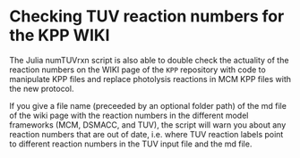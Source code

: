Checking TUV reaction numbers for the KPP WIKI
==============================================

The Julia numTUVrxn script is also able to double check the actuality of
the reaction numbers on the WIKI page of the `KPP` repository with code
to manipulate KPP files and replace photolysis reactions in MCM KPP files
with the new protocol.

If you give a file name (preceeded by an optional folder path) of the md
file of the wiki page with the reaction numbers in the different model
frameworks (MCM, DSMACC, and TUV), the script will warn you about any
reaction numbers that are out of date, i.e. where TUV reaction labels
point to different reaction numbers in the TUV input file and the md file.
